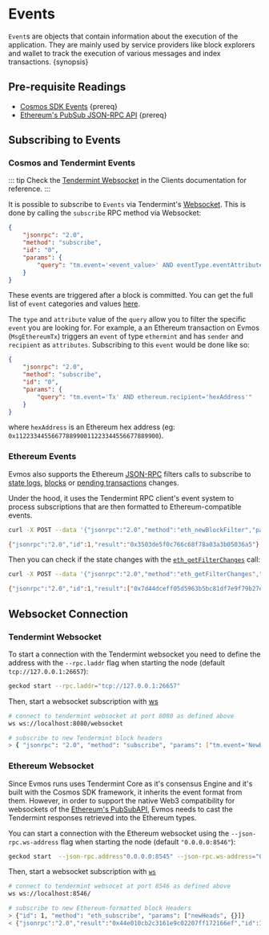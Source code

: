 <!--
order: 5
-->

# Events

`Event`s are objects that contain information about the execution of the application. They are
mainly used by service providers like block explorers and wallet to track the execution of various
messages and index transactions. {synopsis}

## Pre-requisite Readings

- [Cosmos SDK Events](https://docs.cosmos.network/main/core/events.html) {prereq}
- [Ethereum's PubSub JSON-RPC API](https://geth.ethereum.org/docs/rpc/pubsub) {prereq}

## Subscribing to Events

### Cosmos and Tendermint Events

::: tip
Check the [Tendermint Websocket](./../clients.md#tendermint-websocket) in the Clients documentation for reference.
:::

It is possible to subscribe to `Events` via Tendermint's [Websocket](https://docs.tendermint.com/v0.34/tendermint-core/subscription.html).
This is done by calling the `subscribe` RPC method via Websocket:

```json
{
    "jsonrpc": "2.0",
    "method": "subscribe",
    "id": "0",
    "params": {
        "query": "tm.event='<event_value>' AND eventType.eventAttribute='<attribute_value>'"
    }
}
```

These events are triggered after a block is committed. You can get the full list of `event` categories and values [here](./../clients.md#list-of-tendermint-events).

The `type` and `attribute` value of the `query` allow you to filter the specific `event` you are
looking for. For example, a an Ethereum transaction on Evmos (`MsgEthereumTx`) triggers an `event` of type `ethermint` and
has `sender` and `recipient` as `attributes`. Subscribing to this `event` would be done like so:

```json
{
    "jsonrpc": "2.0",
    "method": "subscribe",
    "id": "0",
    "params": {
        "query": "tm.event='Tx' AND ethereum.recipient='hexAddress'"
    }
}
```

where `hexAddress` is an Ethereum hex address (eg: `0x1122334455667788990011223344556677889900`).

### Ethereum Events

Evmos also supports the Ethereum [JSON-RPC](./server.md) filters calls to
subscribe to [state logs](https://eth.wiki/json-rpc/API#eth_newfilter),
[blocks](https://eth.wiki/json-rpc/API#eth_newblockfilter) or [pending transactions](https://eth.wiki/json-rpc/API#eth_newpendingtransactionfilter) changes.

Under the hood, it uses the Tendermint RPC client's event system to process subscriptions that are
then formatted to Ethereum-compatible events.

```bash
curl -X POST --data '{"jsonrpc":"2.0","method":"eth_newBlockFilter","params":[],"id":1}' -H "Content-Type: application/json" http://localhost:8545

{"jsonrpc":"2.0","id":1,"result":"0x3503de5f0c766c68f78a03a3b05036a5"}
```

Then you can check if the state changes with the [`eth_getFilterChanges`](https://eth.wiki/json-rpc/API#eth_getfilterchanges) call:

```bash
curl -X POST --data '{"jsonrpc":"2.0","method":"eth_getFilterChanges","params":["0x3503de5f0c766c68f78a03a3b05036a5"],"id":1}' -H "Content-Type: application/json" http://localhost:8545

{"jsonrpc":"2.0","id":1,"result":["0x7d44dceff05d5963b5bc81df7e9f79b27e777b0a03a6feca09f3447b99c6fa71","0x3961e4050c27ce0145d375255b3cb829a5b4e795ac475c05a219b3733723d376","0xd7a497f95167d63e6feca70f344d9f6e843d097b62729b8f43bdcd5febf142ab","0x55d80a4ba6ef54f2a8c0b99589d017b810ed13a1fda6a111e1b87725bc8ceb0e","0x9e8b92c17280dd05f2562af6eea3285181c562ebf41fc758527d4c30364bcbc4","0x7353a4b9d6b35c9eafeccaf9722dd293c46ae2ffd4093b2367165c3620a0c7c9","0x026d91bda61c8789c59632c349b38fd7e7557e6b598b94879654a644cfa75f30","0x73e3245d4ddc3bba48fa67633f9993c6e11728a36401fa1206437f8be94ef1d3"]}
```

## Websocket Connection

### Tendermint Websocket

To start a connection with the Tendermint websocket you need to define the address with the `--rpc.laddr`
flag when starting the node (default `tcp://127.0.0.1:26657`):

```bash
geckod start --rpc.laddr="tcp://127.0.0.1:26657"
```

Then, start a websocket subscription with [ws](https://github.com/hashrocket/ws)

```bash
# connect to tendermint websocket at port 8080 as defined above
ws ws://localhost:8080/websocket

# subscribe to new Tendermint block headers
> { "jsonrpc": "2.0", "method": "subscribe", "params": ["tm.event='NewBlockHeader'"], "id": 1 }
```

### Ethereum Websocket

Since Evmos runs uses Tendermint Core as it's consensus Engine and it's built with the Cosmos
SDK framework, it inherits the event format from them. However, in order to support the native Web3
compatibility for websockets of the [Ethereum's PubSubAPI](https://geth.ethereum.org/docs/rpc/pubsub), Evmos needs to cast the Tendermint
responses retrieved into the Ethereum types.

You can start a connection with the Ethereum websocket using the `--json-rpc.ws-address` flag when starting
the node (default `"0.0.0.0:8546"`):

```bash
geckod start  --json-rpc.address"0.0.0.0:8545" --json-rpc.ws-address="0.0.0.0:8546" --evm.rpc.api="eth,web3,net,txpool,debug" --json-rpc.enable
```

Then, start a websocket subscription with [`ws`](https://github.com/hashrocket/ws)

```bash
# connect to tendermint websocet at port 8546 as defined above
ws ws://localhost:8546/

# subscribe to new Ethereum-formatted block Headers
> {"id": 1, "method": "eth_subscribe", "params": ["newHeads", {}]}
< {"jsonrpc":"2.0","result":"0x44e010cb2c3161e9c02207ff172166ef","id":1}
```
